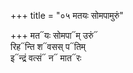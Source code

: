 +++
title = "०५ मतयः सोमपामुरुं"

+++
मत᳓यः सोमपा᳓म् उरुं᳓  
रिह᳓न्ति श᳓वसस् प᳓तिम्  
इ᳓न्द्रं वत्सं᳓ न᳓ मात᳓रः